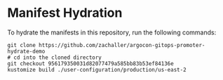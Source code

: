# Manifest Hydration

To hydrate the manifests in this repository, run the following commands:

```shell
git clone https://github.com/zachaller/argocon-gitops-promoter-hydrate-demo
# cd into the cloned directory
git checkout 956179350031d82077479a585bb83b53ef84136e
kustomize build ./user-configuration/production/us-east-2
```
